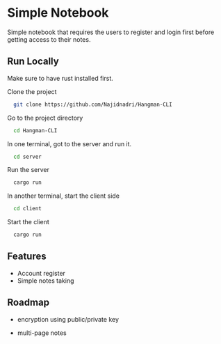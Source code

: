 
# Simple Notebook

Simple notebook that requires the users to register and login 
first before getting access to their notes.


## Run Locally
Make sure to have rust installed first.

Clone the project

```bash
  git clone https://github.com/Najidnadri/Hangman-CLI 
```

Go to the project directory

```bash
  cd Hangman-CLI
```
In one terminal, got to the server and run it.
```bash
  cd server
```
Run the server

```bash
  cargo run
```

In another terminal, start the client side
```bash
  cd client
```
Start the client

```bash
  cargo run
```



## Features

- Account register
- Simple notes taking


## Roadmap

- encryption using public/private key

- multi-page notes


